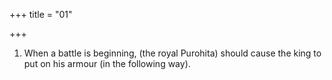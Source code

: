 +++
title = "01"

+++
1. When a battle is beginning, (the royal Purohita) should cause the king to put on his armour (in the following way).
